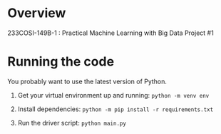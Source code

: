 # Overview
233COSI-149B-1 : Practical Machine Learning with Big Data
Project #1

# Running the code
You probably want to use the latest version of Python.

1. Get your virtual environment up and running:
`python -m venv env`

2. Install dependencies:
`python -m pip install -r requirements.txt`

3. Run the driver script:
`python main.py`

